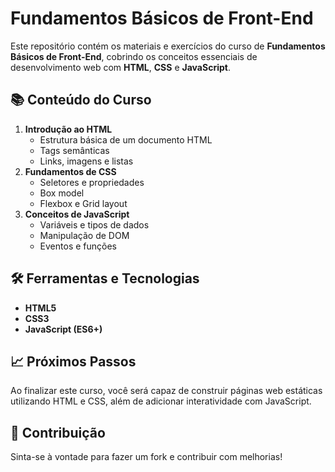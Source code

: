 

# Fundamentos Básicos de Front-End

Este repositório contém os materiais e exercícios do curso de **Fundamentos Básicos de Front-End**, cobrindo os conceitos essenciais de desenvolvimento web com **HTML**, **CSS** e **JavaScript**.

## 📚 Conteúdo do Curso

1. **Introdução ao HTML**
   - Estrutura básica de um documento HTML
   - Tags semânticas
   - Links, imagens e listas
2. **Fundamentos de CSS**
   - Seletores e propriedades
   - Box model
   - Flexbox e Grid layout
3. **Conceitos de JavaScript**
   - Variáveis e tipos de dados
   - Manipulação de DOM
   - Eventos e funções

## 🛠️ Ferramentas e Tecnologias

- **HTML5**
- **CSS3**
- **JavaScript (ES6+)**


## 📈 Próximos Passos

Ao finalizar este curso, você será capaz de construir páginas web estáticas utilizando HTML e CSS, além de adicionar interatividade com JavaScript.

## 🤝 Contribuição

Sinta-se à vontade para fazer um fork e contribuir com melhorias!
